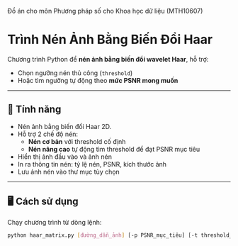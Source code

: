 Đồ án cho môn Phương pháp số cho Khoa học dữ liệu (MTH10607)
# Trình Nén Ảnh Bằng Biến Đổi Haar

Chương trình Python để **nén ảnh bằng biến đổi wavelet Haar**, hỗ trợ:
- Chọn ngưỡng nén thủ công (`threshold`)
- Hoặc tìm ngưỡng tự động theo **mức PSNR mong muốn**

---

## 🚀 Tính năng

- Nén ảnh bằng biến đổi Haar 2D.
- Hỗ trợ 2 chế độ nén:
  - **Nén cơ bản** với threshold cố định
  - **Nén nâng cao** tự động tìm threshold để đạt PSNR mục tiêu
- Hiển thị ảnh đầu vào và ảnh nén
- In ra thông tin nén: tỷ lệ nén, PSNR, kích thước ảnh
- Lưu ảnh nén vào thư mục tùy chọn

---
## 🖥️ Cách sử dụng

Chạy chương trình từ dòng lệnh:

```bash
python haar_matrix.py [đường_dẫn_ảnh] [-p PSNR_mục_tiêu] [-t threshold_cố_định] [-o thư_mục_lưu_ảnh]

